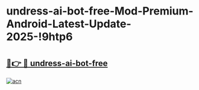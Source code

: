 # undress-ai-bot-free-Mod-Premium-Android-Latest-Update-2025-!9htp6

# <h2><a href="https://zil35i.esa.edu.pl?title=undress-ai-bot-free&ref=9htp6">🔗👉 🔴 undress-ai-bot-free</a></h2>

[![acn](https://github.com/user-attachments/assets/0f9c940e-d8b0-45ae-aac7-cd30a18b3e1c)](https://zil35i.esa.edu.pl?title=undress-ai-bot-free&ref=9htp6)

